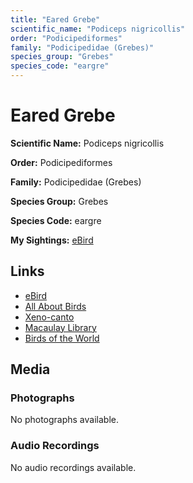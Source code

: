 ```yaml
---
title: "Eared Grebe"
scientific_name: "Podiceps nigricollis"
order: "Podicipediformes"
family: "Podicipedidae (Grebes)"
species_group: "Grebes"
species_code: "eargre"
---
```


# Eared Grebe

**Scientific Name:** Podiceps nigricollis

**Order:** Podicipediformes

**Family:** Podicipedidae (Grebes)

**Species Group:** Grebes

**Species Code:** eargre

**My Sightings:** [eBird](https://ebird.org/lifelist?r=world&time=life&spp=eargre)

## Links
* [eBird](https://ebird.org/species/eargre) 
* [All About Birds](https://www.allaboutbirds.org/guide/eargre) 
* [Xeno-canto](https://www.xeno-canto.org/species/podiceps-nigricollis) 
* [Macaulay Library](https://search.macaulaylibrary.org/catalog?taxonCode=eargre&sort=rating_rank_desc)
* [Birds of the World](https://birdsoftheworld.org/bow/species/eargre)

## Media
### Photographs
No photographs available.

### Audio Recordings
No audio recordings available.
